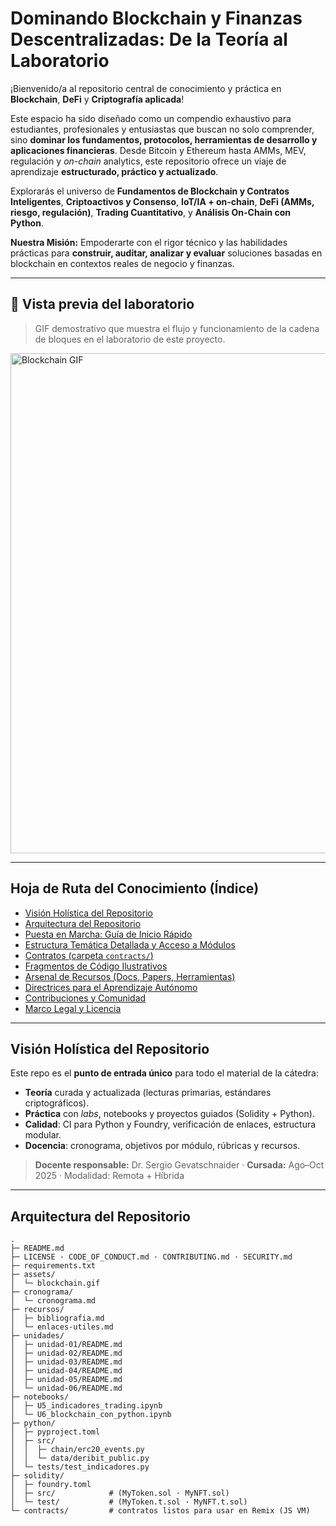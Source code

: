 # **Dominando Blockchain y Finanzas Descentralizadas: De la Teoría al Laboratorio**

¡Bienvenido/a al repositorio central de conocimiento y práctica en **Blockchain**, **DeFi** y **Criptografía aplicada**!

Este espacio ha sido diseñado como un compendio exhaustivo para estudiantes, profesionales y entusiastas que buscan no solo comprender, sino **dominar los fundamentos, protocolos, herramientas de desarrollo y aplicaciones financieras**. Desde Bitcoin y Ethereum hasta AMMs, MEV, regulación y *on-chain* analytics, este repositorio ofrece un viaje de aprendizaje **estructurado, práctico y actualizado**.

Explorarás el universo de **Fundamentos de Blockchain y Contratos Inteligentes**, **Criptoactivos y Consenso**, **IoT/IA + on-chain**, **DeFi (AMMs, riesgo, regulación)**, **Trading Cuantitativo**, y **Análisis On-Chain con Python**.

**Nuestra Misión:** Empoderarte con el rigor técnico y las habilidades prácticas para **construir, auditar, analizar y evaluar** soluciones basadas en blockchain en contextos reales de negocio y finanzas.

---

## 🔗 Vista previa del laboratorio

> GIF demostrativo que muestra el flujo y funcionamiento de la cadena de bloques en el laboratorio de este proyecto.

<img src="https://raw.githubusercontent.com/sgevatschnaider/blockchain-finanzas-descentralizadas/b53513b4c8184b9143ff1a30da6c420ac39d3b7a/assets/blockchain%20.gif" alt="Blockchain GIF" width="800">

---

## **Hoja de Ruta del Conocimiento (Índice)**

* [Visión Holística del Repositorio](#visión-holística-del-repositorio)
* [Arquitectura del Repositorio](#arquitectura-del-repositorio)
* [Puesta en Marcha: Guía de Inicio Rápido](#puesta-en-marcha-guía-de-inicio-rápido)
* [Estructura Temática Detallada y Acceso a Módulos](#estructura-temática-detallada-y-acceso-a-módulos)
* [Contratos (carpeta `contracts/`)](#contratos-carpeta-contracts)
* [Fragmentos de Código Ilustrativos](#fragmentos-de-código-ilustrativos)
* [Arsenal de Recursos (Docs, Papers, Herramientas)](#arsenal-de-recursos-docs-papers-herramientas)
* [Directrices para el Aprendizaje Autónomo](#directrices-para-el-aprendizaje-autónomo)
* [Contribuciones y Comunidad](#contribuciones-y-comunidad)
* [Marco Legal y Licencia](#marco-legal-y-licencia)

---

## Visión Holística del Repositorio

Este repo es el **punto de entrada único** para todo el material de la cátedra:

- **Teoría** curada y actualizada (lecturas primarias, estándares criptográficos).
- **Práctica** con *labs*, notebooks y proyectos guiados (Solidity + Python).
- **Calidad**: CI para Python y Foundry, verificación de enlaces, estructura modular.
- **Docencia**: cronograma, objetivos por módulo, rúbricas y recursos.

> **Docente responsable:** Dr. Sergio Gevatschnaider · **Cursada:** Ago–Oct 2025 · Modalidad: Remota + Híbrida

---

## Arquitectura del Repositorio

```text
.
├─ README.md
├─ LICENSE · CODE_OF_CONDUCT.md · CONTRIBUTING.md · SECURITY.md
├─ requirements.txt
├─ assets/
│  └─ blockchain.gif
├─ cronograma/
│  └─ cronograma.md
├─ recursos/
│  ├─ bibliografia.md
│  └─ enlaces-utiles.md
├─ unidades/
│  ├─ unidad-01/README.md
│  ├─ unidad-02/README.md
│  ├─ unidad-03/README.md
│  ├─ unidad-04/README.md
│  ├─ unidad-05/README.md
│  └─ unidad-06/README.md
├─ notebooks/
│  ├─ U5_indicadores_trading.ipynb
│  └─ U6_blockchain_con_python.ipynb
├─ python/
│  ├─ pyproject.toml
│  ├─ src/
│  │  ├─ chain/erc20_events.py
│  │  └─ data/deribit_public.py
│  └─ tests/test_indicadores.py
├─ solidity/
│  ├─ foundry.toml
│  ├─ src/            # (MyToken.sol · MyNFT.sol)
│  └─ test/           # (MyToken.t.sol · MyNFT.t.sol)
└─ contracts/         # contratos listos para usar en Remix (JS VM)
